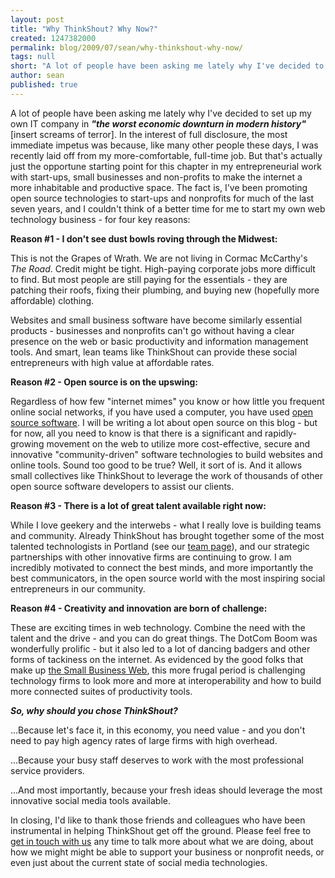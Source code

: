 ```yaml
---
layout: post
title: "Why ThinkShout? Why Now?"
created: 1247382000
permalink: blog/2009/07/sean/why-thinkshout-why-now/
tags: null
short: "A lot of people have been asking me lately why I've decided to set up my own IT company in \"the worst economic downturn in modern history\" [insert screams of terror]. In the interest of full disclosure, the most immediate impetus was because, like many other people these days, I was recently laid off from my more-comfortable, full-time job. But that's actually just the opportune starting point for this chapter in my entrepreneurial work with start-ups, small businesses and non-profits to make the internet a more inhabitable and productive space."
author: sean
published: true
---
```


<p>A lot of people have been asking me lately why I've decided to set up my own IT company in <b><i>"the worst economic downturn in modern history"</i></b> [insert screams of terror]. In the interest of full disclosure, the most immediate impetus was because, like many other people these days, I was recently laid off from my more-comfortable, full-time job. But that's actually just the opportune starting point for this chapter in my entrepreneurial work with start-ups, small businesses and non-profits to make the internet a more inhabitable and productive space. The fact is, I've been promoting open source technologies to start-ups and nonprofits for much of the last seven years, and I couldn't think of a better time for me to start my own web technology business - for four key reasons:</p>
<p><b>Reason #1 - I don't see dust bowls roving through the Midwest:</b></p>

<p>This is not the Grapes of Wrath. We are not living in Cormac McCarthy's <i>The Road</i>. Credit might be tight. High-paying corporate jobs more difficult to find. But most people are still paying for the essentials - they are patching their roofs, fixing their plumbing, and buying new (hopefully more affordable) clothing.</p>
<p>Websites and small business software have become similarly essential products - businesses and nonprofits can't go without having a clear presence on the web or basic productivity and information management tools. And smart, lean teams like ThinkShout can provide these social entrepreneurs with high value at affordable rates.</p>
<p><b>Reason #2 - Open source is on the upswing:</b></p>
<p>Regardless of how few "internet mimes" you know or how little you frequent online social networks, if you have used a computer, you have used <a href="http://en.wikipedia.org/wiki/Open_source" target="_blank">open source software</a>. I will be writing a lot about open source on this blog - but for now, all you need to know is that there is a significant and rapidly-growing movement on the web to utilize more cost-effective, secure and innovative "community-driven" software technologies to build websites and online tools. Sound too good to be true? Well, it sort of is. And it allows small collectives like ThinkShout to leverage the work of thousands of other open source software developers to assist our clients.</p>
<p><b>Reason #3 - There is a lot of great talent available right now:</b></p>
<p>While I love geekery and the interwebs - what I really love is building teams and community. Already ThinkShout has brought together some of the most talented technologists in Portland (see our <a href="/team">team page</a>), and our strategic partnerships with other innovative firms are continuing to grow. I am incredibly motivated to connect the best minds, and more importantly the best communicators, in the open source world with the most inspiring social entrepreneurs in our community.</p>

<p><b> Reason #4 - Creativity and innovation are born of challenge:</b></p>
<p>These are exciting times in web technology. Combine the need with the talent and the drive - and you can do great things. The DotCom Boom was wonderfully prolific - but it also led to a lot of dancing badgers and other forms of tackiness on the internet. As evidenced by the good folks that make up <a href="http://www.thesmallbusinessweb.com/" target="_blank">the Small Business Web</a>, this more frugal period is challenging technology firms to look more and more at interoperability and how to build more connected suites of productivity tools.</p>
<p><b><i>So, why should you chose ThinkShout?</i></b></p>
<p>...Because let's face it, in this economy, you need value - and you don't need to pay high agency rates of large firms with high overhead.</p>
<p>...Because your busy staff deserves to work with the most professional service providers.</p>
<p>...And most importantly, because your fresh ideas should leverage the most innovative social media tools available.</p>
<p>In closing, I'd like to thank those friends and colleagues who have been instrumental in helping ThinkShout get off the ground. Please feel free to <a href="/contact">get in touch with us</a> any time to talk more about what we are doing, about how we might might be able to support your business or nonprofit needs, or even just about the current state of social media technologies.</p>